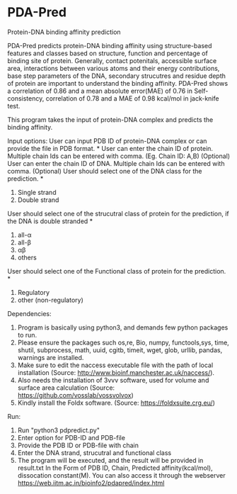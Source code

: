 # PDA-Pred
Protein-DNA binding affinity prediction

PDA-Pred predicts protein-DNA binding affinity using structure-based features and classes based on structure, function and percentage of binding site of protein. Generally, contact potenitals, accessible surface area, interactions between various atoms and their energy contributions, base step parameters of the DNA, secondary strucutres and residue depth of protein are important to understand the binding affinity. PDA-Pred shows a correlation of 0.86 and a mean absolute error(MAE) of 0.76 in Self-consistency, correlation of 0.78 and a MAE of 0.98 kcal/mol in jack-knife test.

This program takes the input of protein-DNA complex and predicts the binding affinity.

Input options:
User can input PDB ID of protein-DNA complex or can provide the file in PDB format. *
User can enter the chain ID of protein. Multiple chain Ids can be entered with comma. (Eg. Chain ID: A,B) (Optional)
User can enter the chain ID of DNA. Multiple chain Ids can be entered with comma. (Optional)
User should select one of the DNA class for the prediction. *
1. Single strand
2. Double strand

User should select one of the strucutral class of protein for the prediction, if the DNA is double stranded *
1. all-α
2. all-β
3. αβ
4. others

User should select one of the Functional class of protein for the prediction. *
1. Regulatory
2. other (non-regulatory)

Dependencies:
1. Program is basically using python3, and demands few python packages to run.
2. Please ensure the packages such os,re, Bio, numpy, functools,sys, time, shutil, subprocess, math, uuid, cgitb, timeit, wget, glob, urllib, pandas, warnings are installed.
3. Make sure to edit the naccess executable file with the path of local installation (Source: http://www.bioinf.manchester.ac.uk/naccess/).
4. Also needs the installation of 3vvv software, used for volume and surface area calculation (Source: https://github.com/vosslab/vossvolvox)
5. Kindly install the Foldx software. (Source: https://foldxsuite.crg.eu/)

Run:
1. Run "python3 pdpredict.py"
2. Enter option for PDB-ID and PDB-file
3. Provide the PDB ID or PDB-file with chain
4. Enter the DNA strand, strucutral and functional class
5. The program will be executed, and the result will be provided in result.txt
In the Form of PDB ID, Chain, Predicted affinity(kcal/mol), dissocation constant(M).
You can also access it through the webserver https://web.iitm.ac.in/bioinfo2/pdapred/index.html

